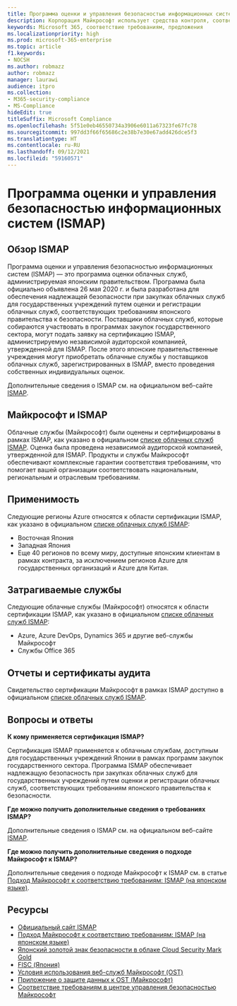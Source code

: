 ```yaml
---
title: Программа оценки и управления безопасностью информационных систем (ISMAP)
description: Корпорация Майкрософт использует средства контроля, соответствующие требованиям программы оценки и управления безопасностью информационных систем (ISMAP).
keywords: Microsoft 365, соответствие требованиям, предложения
ms.localizationpriority: high
ms.prod: microsoft-365-enterprise
ms.topic: article
f1.keywords:
- NOCSH
ms.author: robmazz
author: robmazz
manager: laurawi
audience: itpro
ms.collection:
- M365-security-compliance
- MS-Compliance
hideEdit: true
titleSuffix: Microsoft Compliance
ms.openlocfilehash: 5f51e0eb46550734a3906e6011a67323fe67fc78
ms.sourcegitcommit: 997dd3f66f65686c2e38b7e30e67add426dce5f3
ms.translationtype: HT
ms.contentlocale: ru-RU
ms.lasthandoff: 09/12/2021
ms.locfileid: "59160571"
---
```

# <a name="information-system-security-management-and-assessment-program-ismap"></a>Программа оценки и управления безопасностью информационных систем (ISMAP)

## <a name="ismap-overview"></a>Обзор ISMAP

Программа оценки и управления безопасностью информационных систем (ISMAP) — это программа оценки облачных служб, администрируемая японским правительством. Программа была официально объявлена 26 мая 2020 г. и была разработана для обеспечения надлежащей безопасности при закупках облачных служб для государственных учреждений путем оценки и регистрации облачных служб, соответствующих требованиям японского правительства к безопасности. Поставщики облачных служб, которые собираются участвовать в программах закупок государственного сектора, могут подать заявку на сертификацию ISMAP, администрируемую независимой аудиторской компанией, утвержденной для ISMAP. После этого японские правительственные учреждения могут приобретать облачные службы у поставщиков облачных служб, зарегистрированных в ISMAP, вместо проведения собственных индивидуальных оценок.

Дополнительные сведения о ISMAP см. на официальном веб-сайте [ISMAP](https://www.ismap.go.jp/csm).

## <a name="microsoft-and-ismap"></a>Майкрософт и ISMAP

Облачные службы (Майкрософт) были оценены и сертифицированы в рамках ISMAP, как указано в официальном [списке облачных служб ISMAP](https://www.ismap.go.jp/csm?id=cloud_service_list). Оценка была проведена независимой аудиторской компанией, утвержденной для ISMAP. Продукты и службы Майкрософт обеспечивают комплексные гарантии соответствия требованиям, что помогает вашей организации соответствовать национальным, региональным и отраслевым требованиям.

## <a name="applicability"></a>Применимость

Следующие регионы Azure относятся к области сертификации ISMAP, как указано в официальном [списке облачных служб ISMAP](https://www.ismap.go.jp/csm?id=cloud_service_list):

- Восточная Япония
- Западная Япония
- Еще 40 регионов по всему миру, доступные японским клиентам в рамках контракта, за исключением регионов Azure для государственных организаций и Azure для Китая.

## <a name="services-in-scope"></a>Затрагиваемые службы

Следующие облачные службы (Майкрософт) относятся к области сертификации ISMAP, как указано в официальном [списке облачных служб ISMAP](https://www.ismap.go.jp/csm?id=cloud_service_list):

- Azure, Azure DevOps, Dynamics 365 и другие веб-службы Майкрософт
- Службы Office 365

## <a name="audit-reports-and-certificates"></a>Отчеты и сертификаты аудита

Свидетельство сертификации Майкрософт в рамках ISMAP доступно в официальном [списке облачных служб ISMAP](https://www.ismap.go.jp/csm?id=cloud_service_list).

## <a name="frequently-asked-questions"></a>Вопросы и ответы

**К кому применяется сертификация ISMAP?**

Сертификация ISMAP применяется к облачным службам, доступным для государственных учреждений Японии в рамках программ закупок государственного сектора. Программа ISMAP обеспечивает надлежащую безопасность при закупках облачных служб для государственных учреждений путем оценки и регистрации облачных служб, соответствующих требованиям японского правительства к безопасности.

**Где можно получить дополнительные сведения о требованиях ISMAP?**

Дополнительные сведения о ISMAP см. на официальном веб-сайте [ISMAP](https://www.ismap.go.jp/csm).

**Где можно получить дополнительные сведения о подходе Майкрософт к ISMAP?**

Дополнительные сведения о подходе Майкрософт к ISMAP см. в статье [Подход Майкрософт к соответствию требованиям: ISMAP (на японском языке)](https://www.microsoft.com/ja-jp/mscorp/legal/compliance?activetab=service%3aprimaryr7).

## <a name="resources"></a>Ресурсы

- [Официальный сайт ISMAP](https://www.ismap.go.jp/csm)
- [Подход Майкрософт к соответствию требованиям: ISMAP (на японском языке)](https://www.microsoft.com/ja-jp/mscorp/legal/compliance?activetab=service%3aprimaryr7)
- [Японский золотой знак безопасности в облаке Cloud Security Mark Gold](offering-cs-mark-gold-japan.md)
- [FISC (Япония)](offering-fisc-japan.md)
- [Условия использования веб-служб Майкрософт (OST)](https://aka.ms/Online-Services-Terms)
- [Приложение о защите данных к OST (Майкрософт)](https://aka.ms/DPA)
- [Соответствие требованиям в центре управления безопасностью Майкрософт](https://www.microsoft.com/trust-center/compliance/compliance-overview)
